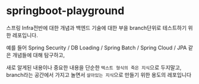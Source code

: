 # springboot-playground

스프링 Infra전반에 대한 개념과 백엔드 기술에 대한 부을 branch단위로 테스트하기 위한 레포입니다.

예를 들어 Spring Security / DB Loading / Spring Batch / Spring Cloud / JPA 같은 개념들에 대해 탐구하고,

새로 알게된 내용이나 중요한 내용을 
단순한 `텍스트 형식의 죽은 지식`으로 두지말고, branch라는 공간에서 가지고 놀면서 `살아있는 지식`으로 만들기 위한 용도의 레포입니다 
